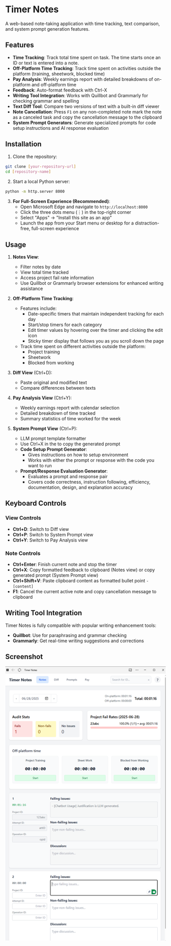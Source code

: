# Timer Notes

A web-based note-taking application with time tracking, text comparison, and system prompt generation features.


## Features

- **Time Tracking**: Track total time spent on task. The time starts once an ID or text is entered into a note.
- **Off-Platform Time Tracking**: Track time spent on activities outside the platform (training, sheetwork, blocked time)
- **Pay Analysis**: Weekly earnings report with detailed breakdowns of on-platform and off-platform time
- **Feedback**: Auto-format feedback with Ctrl-X
- **Writing Tool Integration**: Works with Quillbot and Grammarly for checking grammar and spelling
- **Text Diff Tool**: Compare two versions of text with a built-in diff viewer
- **Note Cancellation**: Press `F1` on any non-completed note mark the note as a canceled task and copy the cancellation message to the clipboard
- **System Prompt Generators**: Generate specialized prompts for code setup instructions and AI response evaluation


## Installation

1. Clone the repository:
```bash
git clone [your-repository-url]
cd [repository-name]
```

2. Start a local Python server:
```bash
python -m http.server 8000
```

3. **For Full-Screen Experience (Recommended)**:
   - Open Microsoft Edge and navigate to `http://localhost:8000`
   - Click the three dots menu (⋮) in the top-right corner
   - Select "Apps" → "Install this site as an app"
   - Launch the app from your Start menu or desktop for a distraction-free, full-screen experience

## Usage

1. **Notes View**:
   - Filter notes by date
   - View total time tracked
   - Access project fail rate information
   - Use Quillbot or Grammarly browser extensions for enhanced writing assistance

2. **Off-Platform Time Tracking**:
   - Features include:
     - Date-specific timers that maintain independent tracking for each day
     - Start/stop timers for each category
     - Edit timer values by hovering over the timer and clicking the edit icon
     - Sticky timer display that follows you as you scroll down the page
   - Track time spent on different activities outside the platform:
     - Project training
     - Sheetwork
     - Blocked from working

3. **Diff View** (Ctrl+D):
   - Paste original and modified text
   - Compare differences between texts

4. **Pay Analysis View** (Ctrl+Y):
   - Weekly earnings report with calendar selection
   - Detailed breakdown of time tracked
   - Summary statistics of time worked for the week

5. **System Prompt View** (Ctrl+P):
   - LLM prompt template formatter
   - Use Ctrl+X in the to copy the generated prompt
   - **Code Setup Prompt Generator**: 
     - Gives instructions on how to setup environment
     - Works with either the prompt or response with the code you want to run
   - **Prompt/Response Evaluation Generator**:
     - Evaluates a prompt and response pair
     - Covers code correctness, instruction following, efficiency, documentation, design, and explanation accuracy

## Keyboard Controls

### View Controls
- **Ctrl+D**: Switch to Diff view
- **Ctrl+P**: Switch to System Prompt view
- **Ctrl+Y**: Switch to Pay Analysis view

### Note Controls
- **Ctrl+Enter**: Finish current note and stop the timer
- **Ctrl+X**: Copy formatted feedback to clipboard (Notes view) or copy generated prompt (System Prompt view)
- **Ctrl+Shift+V**: Paste clipboard content as formatted bullet point `- [content]`
- **F1**: Cancel the current active note and copy cancellation message to clipboard

## Writing Tool Integration

Timer Notes is fully compatible with popular writing enhancement tools:
- **Quillbot**: Use for paraphrasing and grammar checking
- **Grammarly**: Get real-time writing suggestions and corrections

## Screenshot
![alt text](public/images/screenshot_2.png)